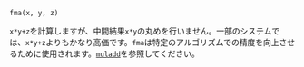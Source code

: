 ```
fma(x, y, z)
```

`x*y+z`を計算しますが、中間結果`x*y`の丸めを行いません。一部のシステムでは、`x*y+z`よりもかなり高価です。`fma`は特定のアルゴリズムでの精度を向上させるために使用されます。[`muladd`](@ref)を参照してください。
